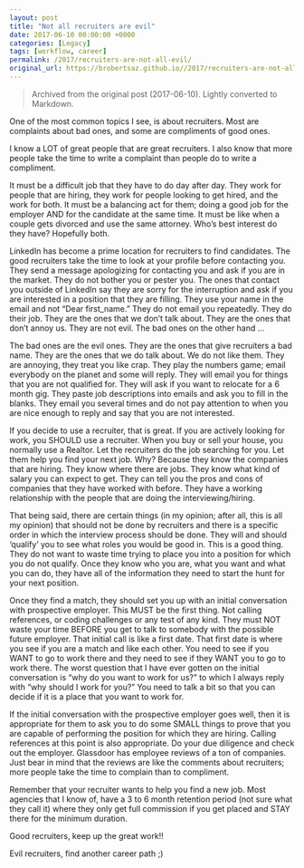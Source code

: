 ```yaml
---
layout: post
title: "Not all recruiters are evil"
date: 2017-06-10 00:00:00 +0000
categories: [Legacy]
tags: [workflow, career]
permalink: /2017/recruiters-are-not-all-evil/
original_url: https://brobertsaz.github.io//2017/recruiters-are-not-all-evil/
---
```


> Archived from the original post (2017-06-10). Lightly converted to Markdown.

One of the most common topics I see, is about recruiters. Most are complaints about bad ones, and some are compliments of good ones.

I know a LOT of great people that are great recruiters. I also know that more people take the time to write a complaint than people do to write a compliment.

It must be a difficult job that they have to do day after day. They work for people that are hiring, they work for people looking to get hired, and the work for both. It must be a balancing act for them; doing a good job for the employer AND for the candidate at the same time. It must be like when a couple gets divorced and use the same attorney. Who’s best interest do they have? Hopefully both.

LinkedIn has become a prime location for recruiters to find candidates. The good recruiters take the time to look at your profile before contacting you. They send a message apologizing for contacting you and ask if you are in the market. They do not bother you or pester you. The ones that contact you outside of LinkedIn say they are sorry for the interruption and ask if you are interested in a position that they are filling. They use your name in the email and not “Dear first_name.” They do not email you repeatedly. They do their job. They are the ones that we don’t talk about. They are the ones that don’t annoy us. They are not evil. The bad ones on the other hand …

The bad ones are the evil ones. They are the ones that give recruiters a bad name. They are the ones that we do talk about. We do not like them. They are annoying, they treat you like crap. They play the numbers game; email everybody on the planet and some will reply. They will email you for things that you are not qualified for. They will ask if you want to relocate for a 6 month gig. They paste job descriptions into emails and ask you to fill in the blanks. They email you several times and do not pay attention to when you are nice enough to reply and say that you are not interested.

If you decide to use a recruiter, that is great. If you are actively looking for work, you SHOULD use a recruiter. When you buy or sell your house, you normally use a Realtor. Let the recruiters do the job searching for you. Let them help you find your next job. Why? Because they know the companies that are hiring. They know where there are jobs. They know what kind of salary you can expect to get. They can tell you the pros and cons of companies that they have worked with before. They have a working relationship with the people that are doing the interviewing/hiring.

That being said, there are certain things (in my opinion; after all, this is all my opinion) that should not be done by recruiters and there is a specific order in which the interview process should be done. They will and should ‘qualify’ you to see what roles you would be good in. This is a good thing. They do not want to waste time trying to place you into a position for which you do not qualify. Once they know who you are, what you want and what you can do, they have all of the information they need to start the hunt for your next position.

Once they find a match, they should set you up with an initial conversation with prospective employer. This MUST be the first thing. Not calling references, or coding challenges or any test of any kind. They must NOT waste your time BEFORE you get to talk to somebody with the possible future employer. That initial call is like a first date. That first date is where you see if you are a match and like each other. You need to see if you WANT to go to work there and they need to see if they WANT you to go to work there. The worst question that I have ever gotten on the initial conversation is “why do you want to work for us?” to which I always reply with “why should I work for you?” You need to talk a bit so that you can decide if it is a place that you want to work for.

If the initial conversation with the prospective employer goes well, then it is appropriate for them to ask you to do some SMALL things to prove that you are capable of performing the position for which they are hiring. Calling references at this point is also appropriate. Do your due diligence and check out the employer. Glassdoor has employee reviews of a ton of companies. Just bear in mind that the reviews are like the comments about recruiters; more people take the time to complain than to compliment.

Remember that your recruiter wants to help you find a new job. Most agencies that I know of, have a 3 to 6 month retention period (not sure what they call it) where they only get full commission if you get placed and STAY there for the minimum duration.

Good recruiters, keep up the great work!!

Evil recruiters, find another career path ;)

